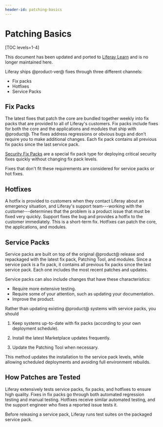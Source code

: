 ```yaml
---
header-id: patching-basics
---
```


# Patching Basics

[TOC levels=1-4]

<aside class="alert alert-info">
  <span class="wysiwyg-color-blue120"> This document has been updated and ported to <a href="https://learn.liferay.com/dxp-7.x/installation-and-upgrades/maintaining-a-liferay-dxp-installation/patching-liferay/understanding-patch-types.html">Liferay Learn</a> and is no longer maintained here.</span>
</aside>

Liferay ships @product-ver@ fixes through three different channels: 

- Fix packs 
- Hotfixes 
- Service Packs 

## Fix Packs

The latest fixes that patch the core are bundled together weekly into fix packs
that are provided to all of Liferay's customers. Fix packs include fixes for
both the core and the applications and modules that ship with @product@. The
fixes address regressions or obvious bugs and don't require you to make
additional changes. Each fix pack contains all previous fix packs since the last
service pack. 

[Security Fix Packs](https://help.liferay.com/hc/en-us/articles/360035038331) 
are a special fix pack type for deploying critical security fixes quickly
without changing fix pack levels. 

Fixes that don't fit these requirements are considered for service packs or hot
fixes. 

## Hotfixes

A hotfix is provided to customers when they contact Liferay about an emergency
situation, and Liferay's support team---working with the customer---determines
that the problem is a product issue that must be fixed very quickly. Support
fixes the bug and provides a hotfix to the customer immediately. This is
a short-term fix. Hotfixes can patch the core, the applications, and modules. 

## Service Packs

Service packs are built on top of the original @product@ release and repackaged
with the latest fix pack, Patching Tool, and modules. Since a service pack is a
fix pack, it contains all previous fix packs since the last service pack. Each
one includes the most recent patches and updates. 

Service packs can also include changes that have these characteristics:

- Require more extensive testing. 
- Require some of your attention, such as updating your documentation.
- Improve the product. 

Rather than updating existing @product@ systems with service packs, you should

1.  Keep systems up-to-date with fix packs (according to your own deployment
    schedule).

2.  Install the latest Marketplace updates frequently.

3.  Update the Patching Tool when necessary.

This method updates the installation to the service pack levels, while allowing
scheduled deployments and avoiding full environment rebuilds. 

## How Patches are Tested

Liferay extensively tests service packs, fix packs, and hotfixes to ensure high
quality. Fixes in fix packs go through both automated regression testing and
manual testing. Hotfixes receive similar automated testing, and the support
engineer who fixes a reported issue tests it. 

Before releasing a service pack, Liferay runs test suites on the packaged
service pack. 
